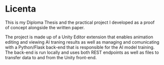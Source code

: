 # Licenta

This is my Diploma Thesis and the practical project I developed as a proof of concept alongside the written paper.

The project is made up of a Unity Editor extension that enables animation editing and viewing AI traning results as well as managing
and comunicating with a Python/Flask back-end that is responsible for the AI model training. The back-end is run locally and uses both 
REST endpoints as well as files to transfer data to and from the Unity front-end.
